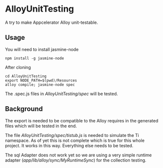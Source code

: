 AlloyUnitTesting
================

A try to make Appcelerator Alloy unit-testable.

Usage
-----------------
You will need to install jasmine-node

    npm install -g jasmine-node


After cloning

    cd AlloyUnitTesting
    export NODE_PATH=$(pwd)/Resources
    alloy compile; jasmine-node spec

The .spec.js files in *AlloyUnitTesting/spec* will be tested.

Background
-----------------
The export is needed to be compatible to the Alloy requires in the generated files which will be tested in the end.

The file *AlloyUnitTesting/spec/tistub.js* is needed to simulate the Ti namespace. As of yet this is not complete which is true for this whole project. It works in this way. Everything else needs to be tested.

The sql Adapter does not work yet so we are using a very simple runtime adapter (*app/lib/alloy/sync/MyRuntimeSync*) for the collection testing.